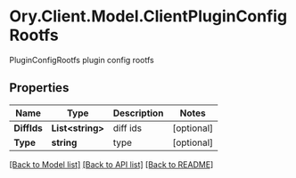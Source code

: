 # Ory.Client.Model.ClientPluginConfigRootfs
PluginConfigRootfs plugin config rootfs

## Properties

Name | Type | Description | Notes
------------ | ------------- | ------------- | -------------
**DiffIds** | **List&lt;string&gt;** | diff ids | [optional] 
**Type** | **string** | type | [optional] 

[[Back to Model list]](../README.md#documentation-for-models) [[Back to API list]](../README.md#documentation-for-api-endpoints) [[Back to README]](../README.md)

